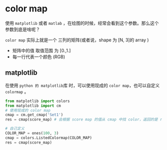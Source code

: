 # color map

使用 `matplotlib` 或者 `matlab` ，在绘图的时候，经常会看到这个参数。那么这个参数到底是啥呢？



`color map` 实际上就是一个 三列的矩阵(或者说，shape 为 [N, 3]的 array )

* 矩阵中的值 取值范围 为 [0.,1.]
* 每一行代表一个颜色 (RGB)



## matplotlib

在使用 `python 的 matplotlib`库 时，可以使用现成的 `color map`，也可以自定义 `colormap` 。

```python
from matplotlib import colors
from matplotlib import cm
# 使用现成的 color map
cmap = cm.get_cmap('Set1')
res = cmap(score_map) # 会根据 score map 的值从 cmap 中找 color，返回的是 rgba 图像

# 自己定义
COLOR_MAP = ones(100, 3)
cmap = colors.ListedColormap(COLOR_MAP)
res = cmap(score_map)
```

